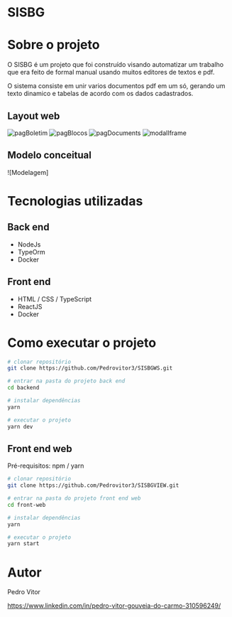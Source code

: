 # SISBG

# Sobre o projeto

O SISBG é um projeto que foi construído visando automatizar um trabalho que era feito de formal manual usando muitos editores de textos e pdf.

O sistema consiste em unir varios documentos pdf em um só, gerando um texto dinamico e tabelas de acordo com os dados cadastrados.

## Layout web
![pagBoletim](https://github.com/Pedrovitor3/SISBG/assets/125207408/fbda9509-7a30-476a-b751-da064c641237)
![pagBlocos](https://github.com/Pedrovitor3/SISBG/assets/125207408/f85bb71d-4c06-4c82-9bb3-b6706f743ce5)
![pagDocuments](https://github.com/Pedrovitor3/SISBG/assets/125207408/05f64a21-6cee-4278-936d-827e3e80712f)
![modalIframe](https://github.com/Pedrovitor3/SISBG/assets/125207408/60bc4fc7-1389-4d5c-8246-f307de8dff03)


## Modelo conceitual
![Modelagem]

# Tecnologias utilizadas
## Back end
- NodeJs
- TypeOrm
- Docker

## Front end
- HTML / CSS / TypeScript
- ReactJS
- Docker

# Como executar o projeto

```bash
# clonar repositório
git clone https://github.com/Pedrovitor3/SISBGWS.git

# entrar na pasta do projeto back end
cd backend

# instalar dependências
yarn

# executar o projeto
yarn dev
```

## Front end web
Pré-requisitos: npm / yarn

```bash
# clonar repositório
git clone https://github.com/Pedrovitor3/SISBGVIEW.git

# entrar na pasta do projeto front end web
cd front-web

# instalar dependências
yarn 

# executar o projeto
yarn start
```

# Autor

Pedro Vitor 

https://www.linkedin.com/in/pedro-vitor-gouveia-do-carmo-310596249/
